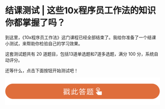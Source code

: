 # 结课测试 | 这些10x程序员工作法的知识你都掌握了吗？


到这里，《10x程序员工作法》这门课程已经全部结束了。我给你准备了一个结课小测试，来帮助你检验自己的学习效果。

这套测试题共有 20 道题目，包括13道单选题和7道多选题，满分 100 分，系统自动评分。

还等什么，点击下面按钮开始测试吧！

[![](images/247410/28d1be62669b4f3cc01c36466bf811a4.png)](http://time.geekbang.org/quiz/intro?act_id=178&exam_id=417)